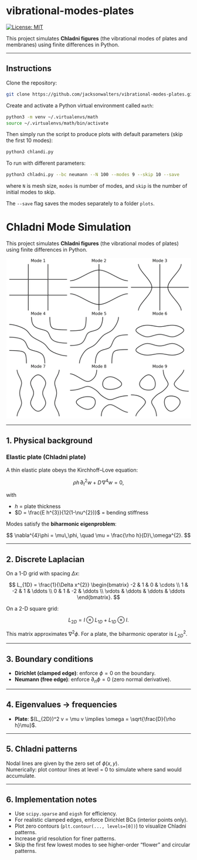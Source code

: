 # vibrational-modes-plates

[![License: MIT](https://img.shields.io/badge/License-MIT-brightgreen.svg)](https://opensource.org/licenses/MIT)

This project simulates **Chladni figures** (the vibrational modes of plates and membranes) using finite differences in Python.

---

## Instructions

Clone the repository:

```sh
git clone https://github.com/jacksonwalters/vibrational-modes-plates.git
```

Create and activate a Python virtual environment called `math`:

```sh
python3 -m venv ~/.virtualenvs/math
source ~/.virtualenvs/math/bin/activate
```

Then simply run the script to produce plots with default parameters (skip the first 10 modes):

```sh
python3 chlandi.py
```

To run with different parameters:

```sh
python3 chladni.py --bc neumann --N 100 --modes 9 --skip 10 --save
```

where `N` is mesh size, `modes` is number of modes, and `skip` is the number of initial modes to skip. 

The `--save` flag saves the modes separately to a folder `plots`.

# Chladni Mode Simulation

This project simulates **Chladni figures** (the vibrational modes of plates) using finite differences in Python.

![Chladni Modes](plots/chladni_modes.png)

---

## 1. Physical background

### Elastic plate (Chladni plate)

A thin elastic plate obeys the Kirchhoff–Love equation:

$$
\rho h\,\partial_{t}^{2}w + D\,\nabla^{4}w = 0,
$$

with  
- $h$ = plate thickness  
- $D = \frac{E h^{3}}{12(1-\nu^{2})}$ = bending stiffness

Modes satisfy the **biharmonic eigenproblem**:

$$
\nabla^{4}\phi = \mu\,\phi, \quad \mu = \frac{\rho h}{D}\,\omega^{2}.
$$

---

## 2. Discrete Laplacian

On a 1-D grid with spacing $\Delta x$:

$$
L_{1D} = \frac{1}{\Delta x^{2}}
\begin{bmatrix}
-2 & 1 & 0 & \cdots \\
1 & -2 & 1 & \ddots \\
0 & 1 & -2 & \ddots \\
\vdots & \ddots & \ddots & \ddots
\end{bmatrix}.
$$

On a 2-D square grid:

$$
L_{2D} = I \otimes L_{1D} + L_{1D} \otimes I.
$$

This matrix approximates $\nabla^{2}\phi$. For a plate, the biharmonic operator is $L_{2D}^2$.

---

## 3. Boundary conditions

- **Dirichlet (clamped edge)**: enforce $\phi = 0$ on the boundary.  
- **Neumann (free edge)**: enforce $\partial_n \phi = 0$ (zero normal derivative).  

---

## 4. Eigenvalues → frequencies

- **Plate**: $(L_{2D})^2 v = \mu v \implies \omega = \sqrt{\frac{D}{\rho h}\mu}$.

---

## 5. Chladni patterns

Nodal lines are given by the zero set of $\phi(x,y)$.  
Numerically: plot contour lines at level = 0 to simulate where sand would accumulate.

---

## 6. Implementation notes

- Use `scipy.sparse` and `eigsh` for efficiency.  
- For realistic clamped edges, enforce Dirichlet BCs (interior points only).  
- Plot zero contours (`plt.contour(..., levels=[0])`) to visualize Chladni patterns.  
- Increase grid resolution for finer patterns.  
- Skip the first few lowest modes to see higher-order “flower” and circular patterns.


